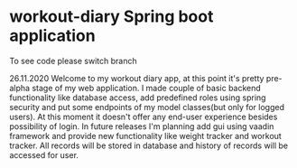 # workout-diary Spring boot application
To see code please switch branch

26.11.2020
Welcome to my workout diary app, at this point it's pretty pre-alpha stage of my web application. I made couple of basic backend functionality like database access, add predefined roles using spring security and put some endpoints of my model classes(but only for logged users). At this moment it doesn't offer any end-user experience besides possibility of login. In future releases I'm planning add gui using vaadin framework and provide new functionality like weight tracker and workout tracker. All records will be stored in database and history of records will be accessed for user.
